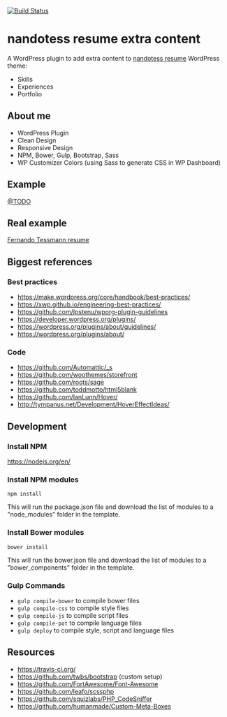 [![Build Status](https://travis-ci.org/nandotess/nandotess-resume-extra-content.svg?branch=master)](https://travis-ci.org/nandotess/nandotess-resume-extra-content)

# nandotess resume extra content
A WordPress plugin to add extra content to [nandotess resume](https://github.com/nandotess/nandotess-resume) WordPress theme:
* Skills
* Experiences
* Portfolio

## About me
* WordPress Plugin
* Clean Design
* Responsive Design
* NPM, Bower, Gulp, Bootstrap, Sass
* WP Customizer Colors (using Sass to generate CSS in WP Dashboard)

## Example
[@TODO](#)

## Real example
[Fernando Tessmann resume](http://www.fernandotessmann.com/)

## Biggest references

### Best practices
* https://make.wordpress.org/core/handbook/best-practices/
* https://xwp.github.io/engineering-best-practices/
* https://github.com/Ipstenu/wporg-plugin-guidelines
* https://developer.wordpress.org/plugins/
* https://wordpress.org/plugins/about/guidelines/
* https://wordpress.org/plugins/about/

### Code
* https://github.com/Automattic/_s
* https://github.com/woothemes/storefront
* https://github.com/roots/sage
* https://github.com/toddmotto/html5blank
* https://github.com/IanLunn/Hover/
* http://tympanus.net/Development/HoverEffectIdeas/

## Development

### Install NPM
https://nodejs.org/en/

### Install NPM modules
`npm install`

This will run the package.json file and download the list of modules to a "node_modules" folder in the template.

### Install Bower modules
`bower install`

This will run the bower.json file and download the list of modules to a "bower_components" folder in the template.

### Gulp Commands
* `gulp compile-bower` to compile bower files
* `gulp compile-css` to compile style files
* `gulp compile-js` to compile script files
* `gulp compile-pot` to compile language files
* `gulp deploy` to compile style, script and language files

## Resources
* https://travis-ci.org/
* https://github.com/twbs/bootstrap (custom setup)
* https://github.com/FortAwesome/Font-Awesome
* https://github.com/leafo/scssphp
* https://github.com/squizlabs/PHP_CodeSniffer
* https://github.com/humanmade/Custom-Meta-Boxes
